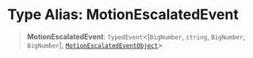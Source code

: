 # Type Alias: MotionEscalatedEvent

> **MotionEscalatedEvent**: `TypedEvent`\<\[`BigNumber`, `string`, `BigNumber`, `BigNumber`\], [`MotionEscalatedEventObject`](../interfaces/MotionEscalatedEventObject.md)\>
